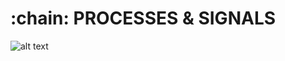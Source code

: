 # :chain: PROCESSES & SIGNALS

![alt text](https://th.bing.com/th/id/R.f8dc5077ef6113bb201677ed9ded4763?rik=FusWKmxVK5kcyg&pid=ImgRaw&r=0)


